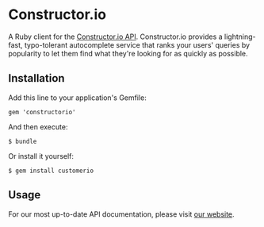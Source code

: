 # Constructor.io

A Ruby client for the [Constructor.io API](http://constructor.io/docs).  Constructor.io provides a lightning-fast, typo-tolerant autocomplete service that ranks your users' queries by popularity to let them find what they're looking for as quickly as possible.

## Installation

Add this line to your application's Gemfile:

    gem 'constructorio'

And then execute:

    $ bundle

Or install it yourself:

    $ gem install customerio

## Usage

For our most up-to-date API documentation, please visit [our website](http://constructor.io/docs/).

